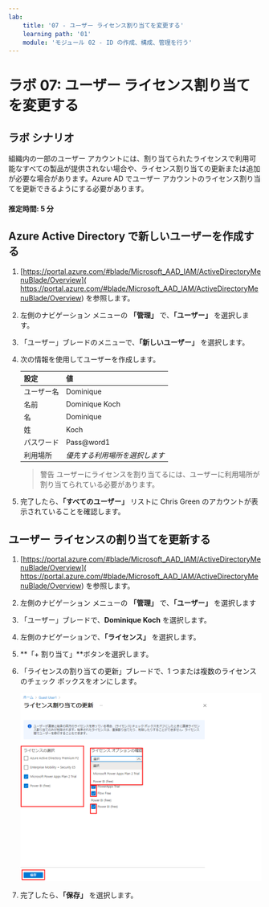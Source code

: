 ```yaml
---
lab:
    title: '07 - ユーザー ライセンス割り当てを変更する'
    learning path: '01'
    module: 'モジュール 02 - ID の作成、構成、管理を行う'
---
```


# ラボ 07: ユーザー ライセンス割り当てを変更する

## ラボ シナリオ

組織内の一部のユーザー アカウントには、割り当てられたライセンスで利用可能なすべての製品が提供されない場合や、ライセンス割り当ての更新または追加が必要な場合があります。Azure AD でユーザー アカウントのライセンス割り当てを更新できるようにする必要があります。

#### 推定時間: 5 分

## Azure Active Directory で新しいユーザーを作成する

1. [https://portal.azure.com/#blade/Microsoft_AAD_IAM/ActiveDirectoryMenuBlade/Overview]( https://portal.azure.com/#blade/Microsoft_AAD_IAM/ActiveDirectoryMenuBlade/Overview) を参照します。

1. 左側のナビゲーション メニューの **「管理」** で、**「ユーザー」** を選択します。

1. 「ユーザー」ブレードのメニューで、**「新しいユーザー」** を選択します。

1. 次の情報を使用してユーザーを作成します。

    | **設定**| **値**|
    | :--- | :--- |
    | ユーザー名| Dominique|
    | 名前| Dominique Koch|
    | 名| Dominique|
    | 姓| Koch|
    | パスワード| Pass@word1|
    | 利用場所| *優先する利用場所を選択します*|

    >警告
    >ユーザーにライセンスを割り当てるには、ユーザーに利用場所が割り当てられている必要があります。

1. 完了したら、**「すべてのユーザー」** リストに Chris Green のアカウントが表示されていることを確認します。

## ユーザー ライセンスの割り当てを更新する

1. [https://portal.azure.com/#blade/Microsoft_AAD_IAM/ActiveDirectoryMenuBlade/Overview]( https://portal.azure.com/#blade/Microsoft_AAD_IAM/ActiveDirectoryMenuBlade/Overview) を参照します。

1. 左側のナビゲーション メニューの **「管理」** で、**「ユーザー」** を選択します

1. 「ユーザー」ブレードで、**Dominique Koch** を選択します。

1. 左側のナビゲーションで、**「ライセンス」** を選択します。

1. **「+ 割り当て」**ボタンを選択します。 

1. 「ライセンスの割り当ての更新」ブレードで、1 つまたは複数のライセンスのチェック ボックスをオンにします。

    ![「ライセンスの割り当ての更新」ページとライセンス オプションが強調表示されている画面イメージ](./media/lp1-mod2-assign-user-license-options.png)

1. 完了したら、**「保存」** を選択します。
